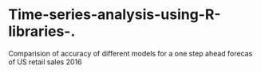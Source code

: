 # Time-series-analysis-using-R-libraries-.
Comparision of accuracy of different models for a one step ahead forecas of US retail sales 2016
